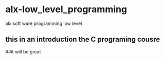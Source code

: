 # alx-low_level_programming
alx soft ware programming low level
## this in an introduction the C programing cousre
##it will be great
